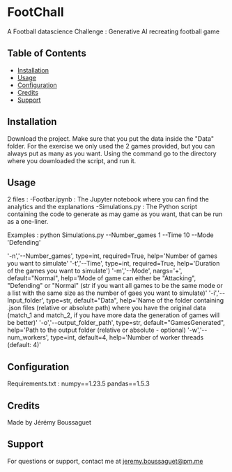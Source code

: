 # FootChall

A Football datascience Challenge : Generative AI recreating football game

## Table of Contents

- [Installation](#installation)
- [Usage](#usage)
- [Configuration](#configuration)
- [Credits](#credits)
- [Support](#support)

## Installation

Download the project. Make sure that you put the data inside the "Data" folder. For the exercise we only used the 2 games provided, but you can always put as many as you want. 
Using the command go to the directory where you downloaded the script, and run it.


## Usage

2 files : 
-Footbar.ipynb : The Jupyter notebook where you can find the analytics and the explanations 
-Simulations.py : The Python script containing the code to generate as may game as you want, that can be run as a one-liner.

Examples : python Simulations.py --Number_games 1 --Time 10 --Mode 'Defending'

'-n','--Number_games', type=int, required=True, help='Number of games you want to simulate'
'-t','--Time', type=int, required=True, help='Duration of the games you want to simulate')
'-m','--Mode', nargs='+', default="Normal", help='Mode of game can either be "Attacking", "Defending" or "Normal" (str if you want all games to be the same mode or a list with the same size as the number of gaes you want to simulate)'
'-i','--Input_folder', type=str, default="Data", help='Name of the folder containing .json files (relative or absolute path) where you have the original data (match_1 and match_2, if you have more data the generation of games will be better)'
'-o','--output_folder_path', type=str, default="GamesGenerated", help='Path to the output folder (relative or absolute - optional)
'-w','--num_workers', type=int, default=4, help='Number of worker threads (default: 4)'


## Configuration

Requirements.txt :  numpy==1.23.5
                    pandas==1.5.3


## Credits

Made by Jérémy Boussaguet


## Support

For questions or support, contact me at jeremy.boussaguet@pm.me
